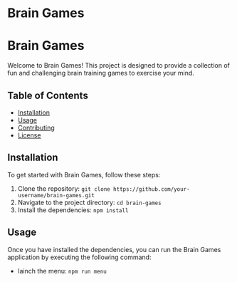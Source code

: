 # Brain Games

# Brain Games

Welcome to Brain Games! This project is designed to provide a collection of fun and challenging brain training games to exercise your mind.

## Table of Contents

- [Installation](#installation)
- [Usage](#usage)
- [Contributing](#contributing)
- [License](#license)

## Installation

To get started with Brain Games, follow these steps:

1. Clone the repository: `git clone https://github.com/your-username/brain-games.git`
2. Navigate to the project directory: `cd brain-games`
3. Install the dependencies: `npm install`

## Usage

Once you have installed the dependencies, you can run the Brain Games application by executing the following command:

* lainch the menu: `npm run menu`


